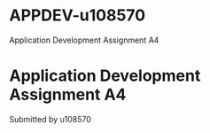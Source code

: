 # APPDEV-u108570
Application Development Assignment A4

# Application Development Assignment A4

Submitted by u108570